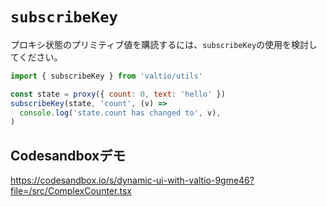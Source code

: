 # `subscribeKey`

プロキシ状態のプリミティブ値を購読するには、`subscribeKey`の使用を検討してください。

```js
import { subscribeKey } from 'valtio/utils'

const state = proxy({ count: 0, text: 'hello' })
subscribeKey(state, 'count', (v) =>
  console.log('state.count has changed to', v),
)
```

## Codesandboxデモ

https://codesandbox.io/s/dynamic-ui-with-valtio-9gme46?file=/src/ComplexCounter.tsx

